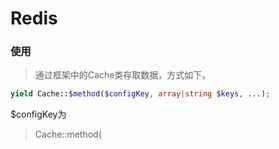# Redis

### 使用
> 通过框架中的Cache类存取数据，方式如下。

``` php
yield Cache::$method($configKey, array|string $keys, ...);
```

$configKey为

> Cache::method(